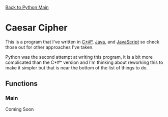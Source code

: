 [Back to Python Main](https://github.com/seanhayes13/python)

# Caesar Cipher

This is a program that I've written in [C*#*](https://github.com/seanhayes13/csharp/caesarcipher), 
[Java](https://github.com/seanhayes13/java/caesarcipher), and [JavaScript](https://github.com/seanhayes13/webdev/saesarcipher)
so check those out for other approaches I've taken.

Python was the second attempt at writing this program, it is a bit more complicated than the C*#* version and I'm thinking
about reworking this to make it simpler but that is near the bottom of the list of things to do.

## Functions

### Main

Coming Soon
